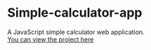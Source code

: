# Simple-calculator-app
A JavaScript simple calculator web application. 
<br>
[You can view the project here](https://oyelakin-mercy.github.io/Simple-calculator-app/)
